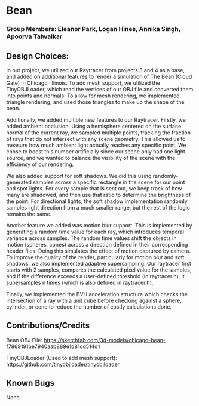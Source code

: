 # Bean

### Group Members: Eleanor Park, Logan Hines, Annika Singh, Apoorva Talwalkar

## Design Choices:

In our project, we utilized our Raytracer from projects 3 and 4 as a base, and added on additional features to render a simulation of The Bean (Cloud Gate) in Chicago, Illinois. To add mesh support, we utilized the TinyOBJLoader, which read the vertices of our OBJ file and converted them into points and normals. To allow for mesh rendering, we implemented triangle rendering, and used those triangles to make up the shape of the bean.

Additionally, we added multiple new features to our Raytracer. Firstly, we added ambient occlusion. Using a hemisphere centered on the surface normal of the current ray, we sampled multiple points, tracking the fraction of rays that do not intersect with any scene geometry. This allowed us to measure how much ambient light actually reaches any specific point. We chose to boost this number artificially since our scene only had one light source, and we wanted to balance the visibility of the scene with the efficiency of our rendering.

We also added support for soft shadows. We did this using randomly-generated samples across a specific rectangle in the scene for our point and spot lights. For every sample that is sent out, we keep track of how many are shadowed, and then use that ratio to determine the brightness of the point. For directional lights, the soft shadow implementation randomly samples light direction from a much smaller range, but the rest of the logic remains the same. 

Another feature we added was motion blur support. This is implemented by generating a random time value for each ray, which introduces temporal variance across samples. The random time values shift the objects in motion (spheres, cones) across a direction defined in their corresponding header files. Doing this simulates the effect of motion captured by camera. To improve the quality of the render, particularly for motion blur and soft shadows, we also implemented adaptive supersampling. Our raytracer first starts with 2 samples, compares the calculated pixel value for the samples, and if the difference exceeds a user-defined threshold (in raytracer.h), it supersamples n times (which is also defined in raytracer.h).

Finally, we implemented the BVH acceleration structure which checks the intersection of a ray with a unit cube before checking against a sphere, cylinder, or cone to reduce the number of costly calculations done.

## Contributions/Credits

Bean OBJ File: https://sketchfab.com/3d-models/chicago-bean-f7869191be7940aab889e1d81cd514d1 

TinyOBJLoader (Used to add mesh support): https://github.com/tinyobjloader/tinyobjloader

## Known Bugs

None.
